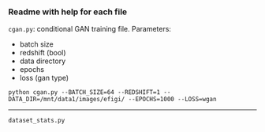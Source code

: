 ### Readme with help for each file

`cgan.py`: conditional GAN training file. Parameters:
- batch size
- redshift (bool)
- data directory
- epochs
- loss (gan type)

`python cgan.py --BATCH_SIZE=64 --REDSHIFT=1 --DATA_DIR=/mnt/data1/images/efigi/ --EPOCHS=1000 --LOSS=wgan`

___

`dataset_stats.py`

